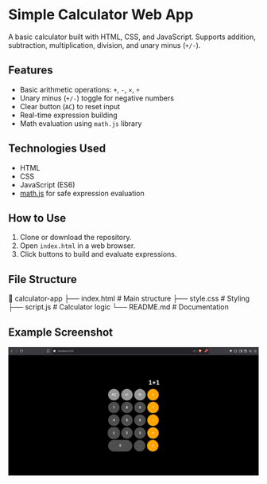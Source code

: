 # Simple Calculator Web App

A basic calculator built with HTML, CSS, and JavaScript. Supports addition, subtraction, multiplication, division, and unary minus (`+/-`).

## Features

- Basic arithmetic operations: `+`, `-`, `×`, `÷`
- Unary minus (`+/-`) toggle for negative numbers
- Clear button (`AC`) to reset input
- Real-time expression building
- Math evaluation using `math.js` library

## Technologies Used

- HTML
- CSS
- JavaScript (ES6)
- [math.js](https://mathjs.org/) for safe expression evaluation

## How to Use

1. Clone or download the repository.
2. Open `index.html` in a web browser.
3. Click buttons to build and evaluate expressions.

## File Structure

📁 calculator-app
├── index.html # Main structure
├── style.css # Styling
├── script.js # Calculator logic
└── README.md # Documentation

## Example Screenshot

![Calculator Screenshot](calculator-web-app.png)

